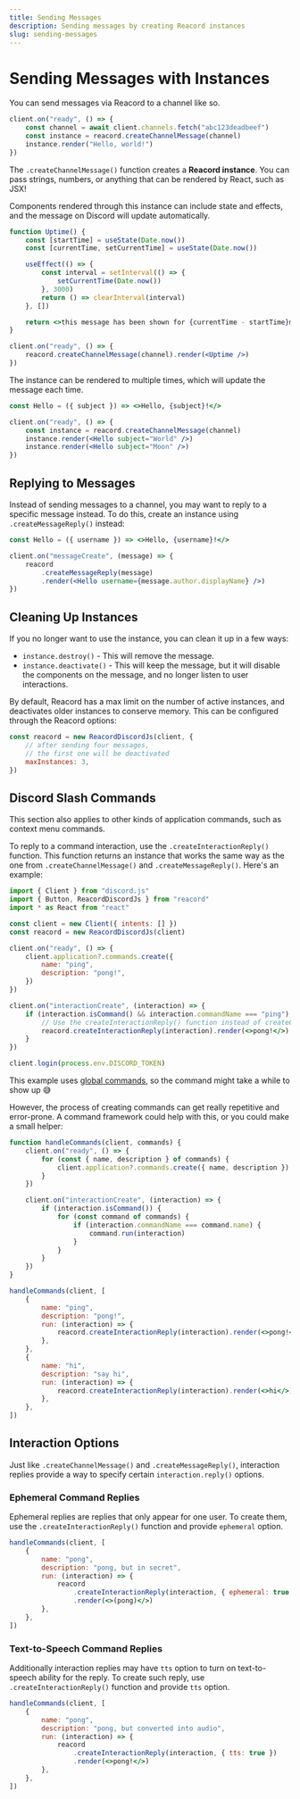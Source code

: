 ```yaml
---
title: Sending Messages
description: Sending messages by creating Reacord instances
slug: sending-messages
---
```


# Sending Messages with Instances

You can send messages via Reacord to a channel like so.

```jsx
client.on("ready", () => {
	const channel = await client.channels.fetch("abc123deadbeef")
	const instance = reacord.createChannelMessage(channel)
	instance.render("Hello, world!")
})
```

The `.createChannelMessage()` function creates a **Reacord instance**. You can pass strings, numbers, or anything that can be rendered by React, such as JSX!

Components rendered through this instance can include state and effects, and the message on Discord will update automatically.

```jsx
function Uptime() {
	const [startTime] = useState(Date.now())
	const [currentTime, setCurrentTime] = useState(Date.now())

	useEffect(() => {
		const interval = setInterval(() => {
			setCurrentTime(Date.now())
		}, 3000)
		return () => clearInterval(interval)
	}, [])

	return <>this message has been shown for {currentTime - startTime}ms</>
}

client.on("ready", () => {
	reacord.createChannelMessage(channel).render(<Uptime />)
})
```

The instance can be rendered to multiple times, which will update the message each time.

```jsx
const Hello = ({ subject }) => <>Hello, {subject}!</>

client.on("ready", () => {
	const instance = reacord.createChannelMessage(channel)
	instance.render(<Hello subject="World" />)
	instance.render(<Hello subject="Moon" />)
})
```

## Replying to Messages

Instead of sending messages to a channel, you may want to reply to a specific message instead. To do this, create an instance using `.createMessageReply()` instead:

```jsx
const Hello = ({ username }) => <>Hello, {username}!</>

client.on("messageCreate", (message) => {
	reacord
		.createMessageReply(message)
		.render(<Hello username={message.author.displayName} />)
})
```

## Cleaning Up Instances

If you no longer want to use the instance, you can clean it up in a few ways:

- `instance.destroy()` - This will remove the message.
- `instance.deactivate()` - This will keep the message, but it will disable the components on the message, and no longer listen to user interactions.

By default, Reacord has a max limit on the number of active instances, and deactivates older instances to conserve memory. This can be configured through the Reacord options:

```js
const reacord = new ReacordDiscordJs(client, {
	// after sending four messages,
	// the first one will be deactivated
	maxInstances: 3,
})
```

## Discord Slash Commands

<aside>
This section also applies to other kinds of application commands, such as context menu commands.
</aside>

To reply to a command interaction, use the `.createInteractionReply()` function. This function returns an instance that works the same way as the one from `.createChannelMessage()` and `.createMessageReply()`. Here's an example:

```jsx
import { Client } from "discord.js"
import { Button, ReacordDiscordJs } from "reacord"
import * as React from "react"

const client = new Client({ intents: [] })
const reacord = new ReacordDiscordJs(client)

client.on("ready", () => {
	client.application?.commands.create({
		name: "ping",
		description: "pong!",
	})
})

client.on("interactionCreate", (interaction) => {
	if (interaction.isCommand() && interaction.commandName === "ping") {
		// Use the createInteractionReply() function instead of createChannelMessage
		reacord.createInteractionReply(interaction).render(<>pong!</>)
	}
})

client.login(process.env.DISCORD_TOKEN)
```

<aside>
This example uses <a href="https://discord.com/developers/docs/interactions/application-commands#registering-a-command">global commands</a>, so the command might take a while to show up 😅
</aside>

However, the process of creating commands can get really repetitive and error-prone. A command framework could help with this, or you could make a small helper:

```jsx
function handleCommands(client, commands) {
	client.on("ready", () => {
		for (const { name, description } of commands) {
			client.application?.commands.create({ name, description })
		}
	})

	client.on("interactionCreate", (interaction) => {
		if (interaction.isCommand()) {
			for (const command of commands) {
				if (interaction.commandName === command.name) {
					command.run(interaction)
				}
			}
		}
	})
}
```

```jsx
handleCommands(client, [
	{
		name: "ping",
		description: "pong!",
		run: (interaction) => {
			reacord.createInteractionReply(interaction).render(<>pong!</>)
		},
	},
	{
		name: "hi",
		description: "say hi",
		run: (interaction) => {
			reacord.createInteractionReply(interaction).render(<>hi</>)
		},
	},
])
```

## Interaction Options

Just like `.createChannelMessage()` and `.createMessageReply()`, interaction replies provide a way to specify certain `interaction.reply()` options.

### Ephemeral Command Replies

Ephemeral replies are replies that only appear for one user. To create them, use the `.createInteractionReply()` function and provide `ephemeral` option.

```jsx
handleCommands(client, [
	{
		name: "pong",
		description: "pong, but in secret",
		run: (interaction) => {
			reacord
				.createInteractionReply(interaction, { ephemeral: true })
				.render(<>(pong)</>)
		},
	},
])
```

### Text-to-Speech Command Replies

Additionally interaction replies may have `tts` option to turn on text-to-speech ability for the reply. To create such reply, use `.createInteractionReply()` function and provide `tts` option.

```jsx
handleCommands(client, [
	{
		name: "pong",
		description: "pong, but converted into audio",
		run: (interaction) => {
			reacord
				.createInteractionReply(interaction, { tts: true })
				.render(<>pong!</>)
		},
	},
])
```
